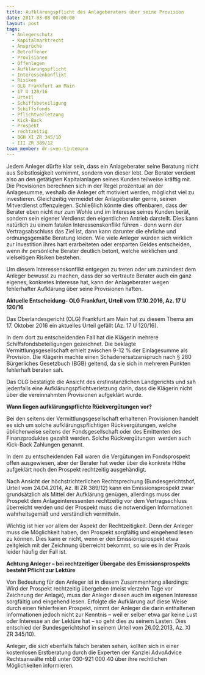 ```yaml
---
title: Aufklärungspflicht des Anlageberaters über seine Provision
date: 2017-03-08 00:00:00
layout: post
tags:
  - Anlegerschutz
  - Kapitalmarktrecht
  - Ansprüche
  - Betroffener
  - Provisionen
  - Offenlegen
  - Aufklärungspflicht
  - Interessenkonflikt
  - Risiken
  - OLG Frankfurt am Main
  - 17 U 120/16
  - Urteil
  - Schiffsbeteiligung
  - Schiffsfonds
  - Pflichtverletzung
  - Kick-Back
  - Prospekt
  - rechtzeitig
  - BGH XI ZR 345/10
  - III ZR 389/12
team_member: dr-sven-tintemann
---
```



Jedem Anleger dürfte klar sein, dass ein Anlageberater seine Beratung nicht aus Selbstlosigkeit vornimmt, sondern von dieser lebt. Der Berater verdient also an den getätigten Kapitalanlagen seines Kunden teilweise kräftig mit. Die Provisionen berechnen sich in der Regel prozentual an der Anlagesumme, weshalb die Anleger oft motiviert werden, möglichst viel zu investieren. Gleichzeitig vermeidet der Anlageberater gerne, seinen Mitverdienst offenzulegen. Schließlich könnte dies offenbaren, dass der Berater eben nicht nur zum Wohle und im Interesse seines Kunden berät, sondern sein eigener Verdienst den eigentlichen Antrieb darstellt. Dies kann natürlich zu einem fatalen Interessenskonflikt führen - denn wenn der Vertragsabschluss das Ziel ist, dann kann darunter die ehrliche und ordnungsgemäße Beratung leiden. Wie viele Anleger würden sich wirklich zur Investition ihres hart erarbeiteten oder ersparten Geldes entscheiden, wenn ihr persönliche Berater deutlich betont, welche wirklichen und vielseitigen Risiken bestehen.

Um diesem Interessenskonflikt entgegen zu treten oder um zumindest dem Anleger bewusst zu machen, dass der so vertraute Berater auch ein ganz eigenes, konkretes Interesse hat, kann der Anlageberater wegen fehlerhafter Aufklärung über seine Provisionen haften.

**Aktuelle Entscheidung- OLG Frankfurt, Urteil vom 17.10.2016, Az. 17 U 120/16**

Das Oberlandesgericht (OLG) Frankfurt am Main hat zu diesem Thema am 17. Oktober 2016 ein aktuelles Urteil gefällt (Az. 17 U 120/16).

In dem dort zu entscheidenden Fall hat die Klägerin mehrere Schiffsfondsbeteiligungen gezeichnet. Die beklagte Vermittlungsgesellschaft erhielt zwischen 9-12 % der Einlagesumme als Provision. Die Klägerin machte einen Schadenersatzanspruch nach § 280 Bürgerliches Gesetzbuch (BGB) geltend, da sie sich in mehreren Punkten fehlerhaft beraten sah.

Das OLG bestätigte die Ansicht des erstinstanzlichen Landgerichts und sah jedenfalls eine Aufklärungspflichtverletzung darin, dass die Klägerin nicht über die vereinnahmten Provisionen aufgeklärt wurde.

**Wann liegen aufklärungspflichte Rückvergütungen vor?**

Bei den seitens der Vermittlungsgesellschaft erhaltenen Provisionen handelt es sich um solche aufklärungspflichtigen Rückvergütungen, welche üblicherweise seitens der Fondsgesellschaft oder des Emittenten des Finanzproduktes gezahlt werden. Solche Rückvergütungen  werden auch Kick-Back Zahlungen genannt.

In dem zu entscheidenden Fall waren die Vergütungen im Fondsprospekt offen ausgewiesen, aber der Berater hat weder über die konkrete Höhe aufgeklärt noch den Prospekt rechtzeitig ausgehändigt.

Nach Ansicht der höchstrichterlichen Rechtsprechung (Bundesgerichtshof, Urteil vom 24.04.2014, Az. III ZR 389/12) kann ein Emissionsprospekt zwar grundsätzlich als Mittel der Aufklärung genügen, allerdings muss der Prospekt dem Anlageinteressenten rechtzeitig vor dem Vertragsschluss überreicht werden und der Prospekt muss die notwendigen Informationen wahrheitsgemäß und verständlich vermitteln.

Wichtig ist hier vor allem der Aspekt der Rechtzeitigkeit. Denn der Anleger muss die Möglichkeit haben, den Prospekt sorgfältig und eingehend lesen zu können. Dies kann er nicht, wenn er den Emissionsprospekt etwa zeitgleich mit der Zeichnung überreicht bekommt, so wie es in der Praxis leider häufig der Fall ist.

**Achtung Anleger – bei rechtzeitiger Übergabe des Emissionsprospekts besteht Pflicht zur Lektüre**

Von Bedeutung für den Anleger ist in diesem Zusammenhang allerdings: Wird der Prospekt rechtzeitig übergeben (meist vierzehn Tage vor Zeichnung der Anlage), muss der Anleger diesen auch im eigenen Interesse sorgfältig und eingehend lesen. Erfolgte die Aufklärung auf diese Weise durch einen fehlerfreien Prospekt, nimmt der Anleger die darin enthaltenen Informationen jedoch nicht zur Kenntnis – weil er selber etwa gar keine Lust oder Interesse an der Lektüre hat – so geht dies zu seinem Lasten. Dies entschied der Bundesgerichtshof in seinem Urteil vom 26.02.2013, Az. XI ZR 345/10).

Anleger, die sich ebenfalls falsch beraten sehen, sollten sich in einer kostenlosen Erstberatung durch die Experten der Kanzlei AdvoAdvice Rechtsanwälte mbB unter 030-921 000 40 über ihre rechtlichen Möglichkeiten informieren.